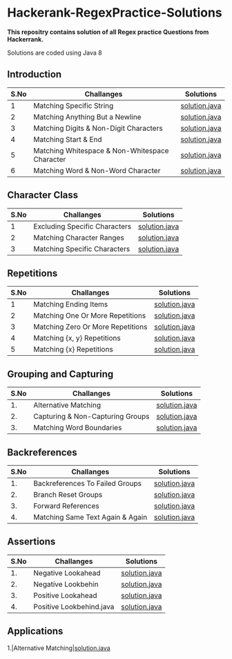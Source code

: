                                                      
# Hackerank-RegexPractice-Solutions


**This repositry contains solution of all Regex practice Questions from
Hackerrank.**

Solutions are coded using Java 8

## Introduction
S.No   |  Challanges | Solutions
------ |  -----------| ---------
1 | Matching Specific String | [solution.java](https://github.com/Bishal-Gupta1/Hackerrank-RegexPractice-Solutions/blob/main/RegexPracitce_AllSolution/1_Introduction/Match%20Specific%20String.java) 
2 |Matching Anything But a Newline |[solution.java](https://github.com/Bishal-Gupta1/Hackerrank-RegexPractice-Solutions/blob/main/RegexPracitce_AllSolution/1_Introduction/Matching%20Anything%20But%20a%20Newline.java ) 
3 |Matching Digits & Non-Digit Characters |[solution.java](https://github.com/Bishal-Gupta1/Hackerrank-RegexPractice-Solutions/blob/main/RegexPracitce_AllSolution/1_Introduction/Matching%20Digits%20%26%20Non-Digit%20Characters.java )
4 |Matching Start & End |[solution.java](https://github.com/Bishal-Gupta1/Hackerrank-RegexPractice-Solutions/blob/main/RegexPracitce_AllSolution/1_Introduction/Matching%20Start%20%26%20End.java )
5 |Matching Whitespace & Non-Whitespace Character |[solution.java](https://github.com/Bishal-Gupta1/Hackerrank-RegexPractice-Solutions/blob/main/RegexPracitce_AllSolution/1_Introduction/Matching%20Whitespace%20%26%20Non-Whitespace%20Character.java )
6 |Matching Word & Non-Word Character |[solution.java](https://github.com/Bishal-Gupta1/Hackerrank-RegexPractice-Solutions/blob/main/RegexPracitce_AllSolution/1_Introduction/Matching%20Word%20%26%20Non-Word%20Character.java )

## Character Class
S.No   |  Challanges | Solutions
------ |  -----------| ---------
1 | Excluding Specific Characters | [solution.java](https://github.com/Bishal-Gupta1/Hackerrank-RegexPractice-Solutions/blob/main/RegexPracitce_AllSolution/2_Character%20Class/Excluding%20Specific%20Characters.java) 
2 |Matching Character Ranges |[solution.java](https://github.com/Bishal-Gupta1/Hackerrank-RegexPractice-Solutions/blob/main/RegexPracitce_AllSolution/2_Character%20Class/Matching%20Character%20Ranges.java ) 
3 |Matching Specific Characters |[solution.java](https://github.com/Bishal-Gupta1/Hackerrank-RegexPractice-Solutions/blob/main/RegexPracitce_AllSolution/2_Character%20Class/Matching%20Specific%20Characters.java)

## Repetitions
S.No   |  Challanges | Solutions
------ |  -----------| ---------
1 | Matching Ending Items|[solution.java](https://github.com/Bishal-Gupta1/Hackerrank-RegexPractice-Solutions/blob/main/RegexPracitce_AllSolution/3_Repetitions/Matching%20Ending%20Items.java)
2 | Matching One Or More Repetitions|[solution.java](https://github.com/Bishal-Gupta1/Hackerrank-RegexPractice-Solutions/blob/main/RegexPracitce_AllSolution/3_Repetitions/Matching%20One%20Or%20More%20Repetitions.java)
3 | Matching Zero Or More Repetitions|[solution.java](https://github.com/Bishal-Gupta1/Hackerrank-RegexPractice-Solutions/blob/main/RegexPracitce_AllSolution/3_Repetitions/Matching%20Zero%20Or%20More%20Repetitions.java)
4 | Matching {x, y} Repetitions|[solution.java](https://github.com/Bishal-Gupta1/Hackerrank-RegexPractice-Solutions/blob/main/RegexPracitce_AllSolution/3_Repetitions/Matching%20%7Bx%2C%20y%7D%20Repetitions.java)
5 | Matching {x} Repetitions|[solution.java](https://github.com/Bishal-Gupta1/Hackerrank-RegexPractice-Solutions/blob/main/RegexPracitce_AllSolution/3_Repetitions/Matching%20%7Bx%7D%20Repetitions.java)

 
## Grouping and Capturing
S.No   |  Challanges | Solutions
------ |  -----------| ---------
1.|Alternative Matching|[solution.java](https://github.com/Bishal-Gupta1/Hackerrank-RegexPractice-Solutions/blob/main/RegexPracitce_AllSolution/4_Grouping%20and%20Capturing/Alternative%20Matching.java)
2.|Capturing & Non-Capturing Groups|[solution.java](https://github.com/Bishal-Gupta1/Hackerrank-RegexPractice-Solutions/blob/main/RegexPracitce_AllSolution/4_Grouping%20and%20Capturing/Capturing%20%26%20Non-Capturing%20Groups.java)
3.|Matching Word Boundaries|[solution.java](https://github.com/Bishal-Gupta1/Hackerrank-RegexPractice-Solutions/blob/main/RegexPracitce_AllSolution/4_Grouping%20and%20Capturing/Matching%20Word%20Boundaries.java)



## Backreferences
S.No   |  Challanges | Solutions
------ |  -----------| ---------
1.|Backreferences To Failed Groups|[solution.java](https://github.com/Bishal-Gupta1/Hackerrank-RegexPractice-Solutions/blob/main/RegexPracitce_AllSolution/5_Backreferences/Backreferences%20To%20Failed%20Groups.java)
2.|Branch Reset Groups|[solution.java](https://github.com/Bishal-Gupta1/Hackerrank-RegexPractice-Solutions/blob/main/RegexPracitce_AllSolution/5_Backreferences/Branch%20Reset%20Groups.java)
3.|Forward References|[solution.java](https://github.com/Bishal-Gupta1/Hackerrank-RegexPractice-Solutions/blob/main/RegexPracitce_AllSolution/5_Backreferences/Forward%20References.java)
4.|Matching Same Text Again & Again|[solution.java](https://github.com/Bishal-Gupta1/Hackerrank-RegexPractice-Solutions/blob/main/RegexPracitce_AllSolution/5_Backreferences/Matching%20Same%20Text%20Again%20%26%20Again.java)

## Assertions
S.No   |  Challanges | Solutions
------ |  -----------| ---------
1.|Negative Lookahead|[solution.java](https://github.com/Bishal-Gupta1/Hackerrank-RegexPractice-Solutions/blob/main/RegexPracitce_AllSolution/6_Assertions/Negative%20Lookahead.java)
2.|Negative Lookbehin|[solution.java](https://github.com/Bishal-Gupta1/Hackerrank-RegexPractice-Solutions/blob/main/RegexPracitce_AllSolution/6_Assertions/Negative%20Lookbehind.java)
3.|Positive Lookahead|[solution.java](https://github.com/Bishal-Gupta1/Hackerrank-RegexPractice-Solutions/blob/main/RegexPracitce_AllSolution/6_Assertions/Positive%20Lookahead.java)
4.|Positive Lookbehind.java|[solution.java](https://github.com/Bishal-Gupta1/Hackerrank-RegexPractice-Solutions/blob/main/RegexPracitce_AllSolution/6_Assertions/Positive%20Lookbehind.java)

## Applications
1.|Alternative Matching|[solution.java]()






